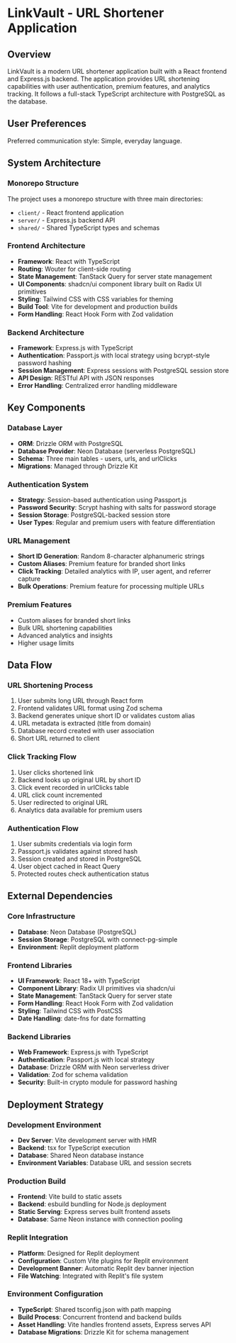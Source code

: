 # LinkVault - URL Shortener Application

## Overview

LinkVault is a modern URL shortener application built with a React frontend and Express.js backend. The application provides URL shortening capabilities with user authentication, premium features, and analytics tracking. It follows a full-stack TypeScript architecture with PostgreSQL as the database.

## User Preferences

Preferred communication style: Simple, everyday language.

## System Architecture

### Monorepo Structure
The project uses a monorepo structure with three main directories:
- `client/` - React frontend application
- `server/` - Express.js backend API
- `shared/` - Shared TypeScript types and schemas

### Frontend Architecture
- **Framework**: React with TypeScript
- **Routing**: Wouter for client-side routing
- **State Management**: TanStack Query for server state management
- **UI Components**: shadcn/ui component library built on Radix UI primitives
- **Styling**: Tailwind CSS with CSS variables for theming
- **Build Tool**: Vite for development and production builds
- **Form Handling**: React Hook Form with Zod validation

### Backend Architecture
- **Framework**: Express.js with TypeScript
- **Authentication**: Passport.js with local strategy using bcrypt-style password hashing
- **Session Management**: Express sessions with PostgreSQL session store
- **API Design**: RESTful API with JSON responses
- **Error Handling**: Centralized error handling middleware

## Key Components

### Database Layer
- **ORM**: Drizzle ORM with PostgreSQL
- **Database Provider**: Neon Database (serverless PostgreSQL)
- **Schema**: Three main tables - users, urls, and urlClicks
- **Migrations**: Managed through Drizzle Kit

### Authentication System
- **Strategy**: Session-based authentication using Passport.js
- **Password Security**: Scrypt hashing with salts for password storage
- **Session Storage**: PostgreSQL-backed session store
- **User Types**: Regular and premium users with feature differentiation

### URL Management
- **Short ID Generation**: Random 8-character alphanumeric strings
- **Custom Aliases**: Premium feature for branded short links
- **Click Tracking**: Detailed analytics with IP, user agent, and referrer capture
- **Bulk Operations**: Premium feature for processing multiple URLs

### Premium Features
- Custom aliases for branded short links
- Bulk URL shortening capabilities
- Advanced analytics and insights
- Higher usage limits

## Data Flow

### URL Shortening Process
1. User submits long URL through React form
2. Frontend validates URL format using Zod schema
3. Backend generates unique short ID or validates custom alias
4. URL metadata is extracted (title from domain)
5. Database record created with user association
6. Short URL returned to client

### Click Tracking Flow
1. User clicks shortened link
2. Backend looks up original URL by short ID
3. Click event recorded in urlClicks table
4. URL click count incremented
5. User redirected to original URL
6. Analytics data available for premium users

### Authentication Flow
1. User submits credentials via login form
2. Passport.js validates against stored hash
3. Session created and stored in PostgreSQL
4. User object cached in React Query
5. Protected routes check authentication status

## External Dependencies

### Core Infrastructure
- **Database**: Neon Database (PostgreSQL)
- **Session Storage**: PostgreSQL with connect-pg-simple
- **Environment**: Replit deployment platform

### Frontend Libraries
- **UI Framework**: React 18+ with TypeScript
- **Component Library**: Radix UI primitives via shadcn/ui
- **State Management**: TanStack Query for server state
- **Form Handling**: React Hook Form with Zod validation
- **Styling**: Tailwind CSS with PostCSS
- **Date Handling**: date-fns for date formatting

### Backend Libraries
- **Web Framework**: Express.js with TypeScript
- **Authentication**: Passport.js with local strategy
- **Database**: Drizzle ORM with Neon serverless driver
- **Validation**: Zod for schema validation
- **Security**: Built-in crypto module for password hashing

## Deployment Strategy

### Development Environment
- **Dev Server**: Vite development server with HMR
- **Backend**: tsx for TypeScript execution
- **Database**: Shared Neon database instance
- **Environment Variables**: Database URL and session secrets

### Production Build
- **Frontend**: Vite build to static assets
- **Backend**: esbuild bundling for Node.js deployment
- **Static Serving**: Express serves built frontend assets
- **Database**: Same Neon instance with connection pooling

### Replit Integration
- **Platform**: Designed for Replit deployment
- **Configuration**: Custom Vite plugins for Replit environment
- **Development Banner**: Automatic Replit dev banner injection
- **File Watching**: Integrated with Replit's file system

### Environment Configuration
- **TypeScript**: Shared tsconfig.json with path mapping
- **Build Process**: Concurrent frontend and backend builds
- **Asset Handling**: Vite handles frontend assets, Express serves API
- **Database Migrations**: Drizzle Kit for schema management